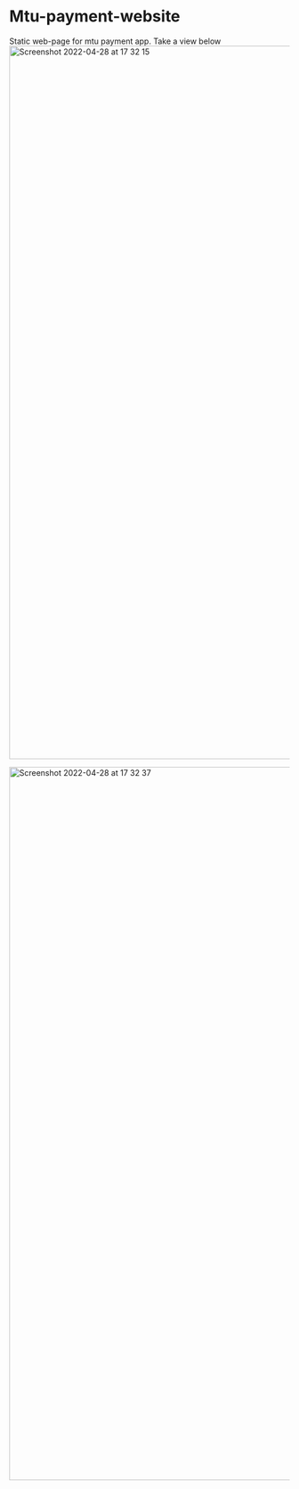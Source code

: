 # Mtu-payment-website
Static web-page for mtu payment app.
Take a view below
<img width="1280" alt="Screenshot 2022-04-28 at 17 32 15" src="https://user-images.githubusercontent.com/96840540/165807749-95f8541b-18ba-4cb5-befb-2783dcd95cba.png">


<img width="1280" alt="Screenshot 2022-04-28 at 17 32 37" src="https://user-images.githubusercontent.com/96840540/165808016-a9683640-1451-4a69-8926-a64bfbadd46a.png">
